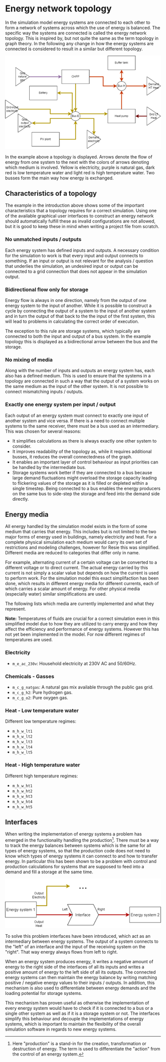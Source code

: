 # Energy network topology

In the simulation model energy systems are connected to each other to form a network of systems across which the use of energy is balanced. The specific way the systems are connected is called the energy network topology. This is inspired by, but not quite the same as the term topology in graph theory. In the following any change in how the energy systems are connected is considered to result in a similar but different topology.

![Example of an energy net topology connecting various energy system units](fig/example_ennet_topology.png)

In the example above a topology is displayed. Arrows denote the flow of energy from one system to the next with the colors of arrows denoting which medium is involved. Yellow is electricity, purple is natural gas, dark red is low temperature water and light red is high temperature water. Two busses form the main way how energy is exchanged.

## Characteristics of a topology

The example in the introduction above shows some of the important characteristics that a topology requires for a correct simulation. Using one of the available graphical user interfaces to construct an energy network should automatically fulfill these as invalid configurations are not allowed, but it is good to keep these in mind when writing a project file from scratch.

### No unmatched inputs / outputs

Each energy system has defined inputs and outputs. A necessary condition for the simulation to work is that every input and output connects to something. If an input or output is not relevant for the analysis / question that underlies the simulation, an undesired input or output can be connected to a grid connection that does not appear in the simulation output.

### Bidirectional flow only for storage

Energy flow is always in one direction, namely from the output of one energy system to the input of another. While it is possible to construct a cycle by connecting the output of a system to the input of another system and in turn the output of that back to the the input of the first system, this will lead to problems in calculating the correct order of execution.

The exception to this rule are storage systems, which typically are connected to both the input and output of a bus system. In the example topology this is displayed as a bidirectional arrow between the bus and the storage.

### No mixing of media

Along with the number of inputs and outputs an energy system has, each also has a defined medium. This is used to ensure that the systems in a topology are connected in such a way that the output of a system works on the same medium as the input of the other system. It is not possible to connect mismatching inputs / outputs.

### Exactly one energy system per input / output

Each output of an energy system must connect to exactly one input of another system and vice versa. If there is a need to connect multiple systems to the same receiver, there must be a bus used as an intermediary. This was chosen for several reasons:

* It simplifies calculations as there is always exactly one other system to consider.
* It improves readability of the topology as, while it requires additional busses, it reduces the overall connectedness of the graph.
* It enables an important layer of control behaviour as input priorities can be handled by the intermediate bus.
* Storage systems work better if they are connected to a bus because large demand fluctuations might overload the storage capacity leading to flickering values of the storage as it is filled or depleted within a single timestep. Being connected to a bus enables the energy producers on the same bus to side-step the storage and feed into the demand side directly.

## Energy media

All energy handled by the simulation model exists in the form of some medium that carries that energy. This includes but is not limited to the two major forms of energy used in buildings, namely electricity and heat. For a complete physical simulation each medium would carry its own set of restrictions and modeling challenges, however for Resie this was simplified. Different media are reduced to categories that differ only in name.

For example, alternating current of a certain voltage can be converted to a different voltage or to direct current. The actual energy carried by this current is not simply a scalar value but depends on how the current is used to perform work. For the simulation model this exact simplifaction has been done, which results in different energy media for different currents, each of which carries a scalar amount of energy. For other physical media (especially water) similar simplifications are used.

The following lists which media are currently implemented and what they represent.

**Note:** Temperatures of fluids are crucial for a correct simulation even in this simplified model due to how they are utilized to carry energy and how they affect the efficiency and performance of energy systems. However this has not yet been implemented in the model. For now different regimes of temperatures are used.

### Electricity
* `m_e_ac_230v`: Household electricity at 230V AC and 50/60Hz.

### Chemicals - Gasses
* `m_c_g_natgas`: A natural gas mix available through the public gas grid.
* `m_c_g_h2`: Pure hydrogen gas.
* `m_c_g_o2`: Pure oxygen gas.

### Heat - Low temperature water
Different low temperature regimes:

* `m_h_w_lt1`
* `m_h_w_lt2`
* `m_h_w_lt3`
* `m_h_w_lt4`
* `m_h_w_lt5`

### Heat - High temperature water
Different high temperature regimes:

* `m_h_w_ht1`
* `m_h_w_ht2`
* `m_h_w_ht3`
* `m_h_w_ht4`
* `m_h_w_ht5`

## Interfaces

When writing the implementation of energy systems a problem has emerged in the functionality handling the production[^1]. There must be a way to track the energy balances between systems which is the same for all types of energy systems, so that the production code does not need to know which types of energy systems it can connect to and how to transfer energy. In particular this has been shown to be a problem with control and production calculations for systems that are supposed to feed into a demand and fill a storage at the same time.

[^1]: Here "production" is a stand-in for the creation, transformation or destruction of energy. The term is used to differentiate the "action" from the control of an energy system.

![Illustration how interfaces connect energy systems](fig/energy_system_interfaces.png)

To solve this problem interfaces have been introduced, which act as an intermediary between energy systems. The output of a system connects to the "left" of an interface and the input of the receiving system on the "right". That way energy always flows from left to right.

When an energy system produces energy, it writes a negative amount of energy to the right side of the interfaces of all its inputs and writes a positive amount of energy to the left side of all its outputs. The connected energy systems can then maintain the energy balance by writing matching positive / negative energy values to their inputs / outputs. In addition, this mechanism is also used to differentiate between energy demands and the loading potential for storage systems.

This mechanism has proven useful as otherwise the implementation of every energy system would have to check if it is connected to a bus or a single other system as well as if it is a storage system or not. The interfaces simplify this behaviour and decouple the implementations of energy systems, which is important to maintain the flexibility of the overall simulation software in regards to new energy systems.
